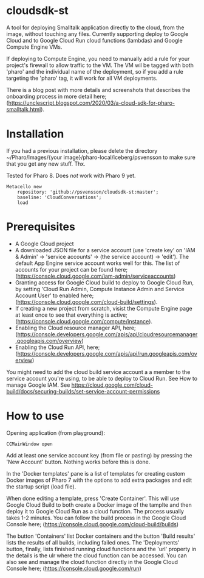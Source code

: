 # cloudsdk-st
A tool for deploying Smalltalk application directly to the cloud, from the image, without touching any files.
Currently supporting deploy to Google Cloud and to Google Cloud Run cloud functions (lambdas) and Google Compute Engine VMs.

If deploying to Compute Engine, you need to manually add a rule for your project's firewall to allow traffic to the VM. The VM wil be tagged with both 'pharo' and the individual name of the deployment, so if you add a rule targeting the 'pharo' tag, it will work for all VM deployments.

There is a blog post with more details and screenshots that describes the onboarding process in more detail here; (https://unclescript.blogspot.com/2020/03/a-cloud-sdk-for-pharo-smalltalk.html).

# Installation

If you had a previous installation, please delete the directory ~/Pharo/Images/{your image}/pharo-local/iceberg/psvensson to make sure that you get any new stuff. Thx.

Tested for Pharo 8. Does *not* work with Pharo 9 yet.

```Smalltalk
Metacello new
    repository: 'github://psvensson/cloudsdk-st:master';
    baseline: 'CloudConversations';
    load
```

# Prerequisites

  - A Google Cloud project
  - A downloaded JSON file for a service account (use 'create key' on 'IAM & Admin' -> 'service accounts' -> (the service account) -> 'edit'). The default App Engine service account works well for this. The list of accounts for your project can be found here; (https://console.cloud.google.com/iam-admin/serviceaccounts)
  - Granting access for Google Cloud build to deploy to Google Cloud Run, by setting 'Cloud Run Admin, Compute Instance Admin and Service Account User' to enabled here; (https://console.cloud.google.com/cloud-build/settings).
  - If creating a new project from scratch, visist the Compute Engine page at least once to see that everything is active; (https://console.cloud.google.com/compute/instance).
  - Enabling the Cloud resource manager API, here; (https://console.developers.google.com/apis/api/cloudresourcemanager.googleapis.com/overview)
  - Enabling the Cloud Run API, here; (https://console.developers.google.com/apis/api/run.googleapis.com/overview)
  
  You might need to add the cloud build service account a a member to the service account you're using, to be able to deploy to Cloud Run. See How to manage Google IAM. See https://cloud.google.com/cloud-build/docs/securing-builds/set-service-account-permissions

# How to use

Opening application (from playground):
```Smalltalk
CCMainWindow open
```

Add at least one service account key (from file or pasting) by pressing the 'New Account' button. Nothing works before this is done.

In the 'Docker templates' pane is a list of templates for creating custom Docker images of Pharo 7 with the options to add extra packages and edit the startup script (load file).

When done editing a template, press 'Create Container'. This will use Google Cloud Build to both create a Docker image of the tamplte and then deploy it to Google Cloud Run as a cloud function. The process usually takes 1-2 minutes. You can follow the build process in the Google Cloud Console here; (https://console.cloud.google.com/cloud-build/builds)

The button 'Containers' list Docker containers and the button 'Build results' lists the results of all builds, including failed ones. The 'Deployments' button, finally, lists finished running cloud functions and the 'url' property in the details is the ulr where the cloud function can be accessed. You can also see and manage the cloud function directly in the Google Cloud Console here; (https://console.cloud.google.com/run)



